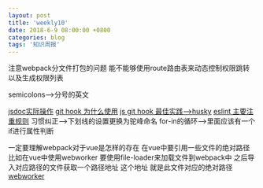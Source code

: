 ```yaml
---
layout: post
title: 'weekly10'
date: 2018-6-9 08:00:00 +0800
categories: blog
tags: '知识周报'
---
```


注意webpack分文件打包的问题
能不能够使用route路由表来动态控制权限跳转以及生成权限列表

semicolons-->分号的英文

[jsdoc实际操作](https://www.jianshu.com/p/2420264310c4)
[git hook 为什么使用](http://www.imweb.io/topic/5b13aa38d4c96b9b1b4c4e9d)
[js git hook 最佳实践-->husky](https://github.com/typicode/husky/tree/master)
[eslint 主要注重规则](http://eslint.cn/)
习惯纠正-->下划线的设置更换为驼峰命名
for-in的循环-->里面应该有一个if进行属性判断

一定要理解webpack对于vue是怎样的存在 在vue中要引用一些文件的绝对路径 比如在vue中使用webworker 要使用file-loader来加载文件到webpack中 之后导入对应路径的文件获取一个路径地址 这个地址 就是此文件对应的绝对路径
[webworker](https://developer.mozilla.org/zh-CN/docs/Web/API/Web_Workers_API/Using_web_workers)